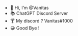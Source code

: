 - 👋 Hi, I’m @Vanitas
- 📚 ChatGPT Discord Server 
- 🍸 My discord ? Vanitas#1000
- 😀 Good Bye !
<!---
ZoxOnGitHub/ZoxOnGitHub is a ✨ special ✨ repository because its `README.md` (this file) appears on your GitHub profile.
You can click the Preview link to take a look at your changes.
--->
